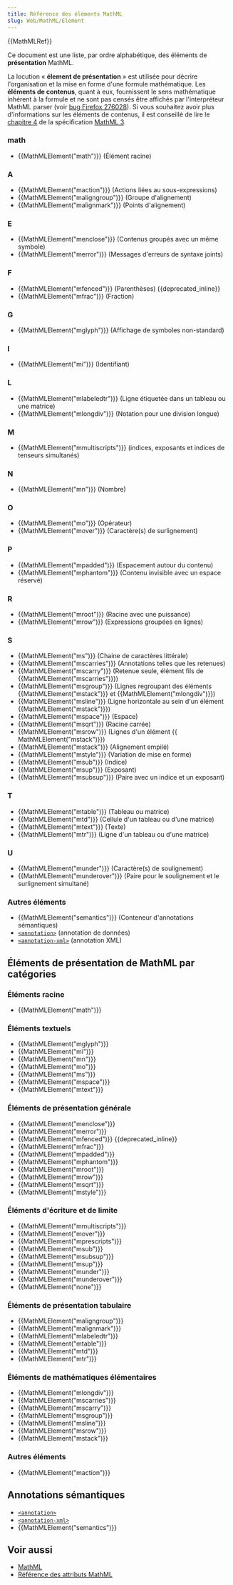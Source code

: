 ```yaml
---
title: Référence des éléments MathML
slug: Web/MathML/Element
---
```


{{MathMLRef}}

Ce document est une liste, par ordre alphabétique, des éléments de **présentation** MathML.

La locution « **élement de présentation** » est utilisée pour décrire l'organisation et la mise en forme d'une formule mathématique. Les **éléments de contenus**, quant à eux, fournissent le sens mathématique inhérent à la formule et ne sont pas censés être affichés par l'interpréteur MathML parser (voir [bug Firefox 276028](https://bugzil.la/276028)). Si vous souhaitez avoir plus d'informations sur les éléments de contenus, il est conseillé de lire le [chapitre 4](http://www.w3.org/TR/MathML3/chapter4.html) de la spécification [MathML 3](http://www.w3.org/TR/MathML3/).

### math

- {{MathMLElement("math")}} (Élément racine)

### A

- {{MathMLElement("maction")}} (Actions liées au sous-expressions)
- {{MathMLElement("maligngroup")}} (Groupe d'alignement)
- {{MathMLElement("malignmark")}} (Points d'alignement)

### E

- {{MathMLElement("menclose")}} (Contenus groupés avec un même symbole)
- {{MathMLElement("merror")}} (Messages d'erreurs de syntaxe joints)

### F

- {{MathMLElement("mfenced")}} (Parenthèses) {{deprecated_inline}}
- {{MathMLElement("mfrac")}} (Fraction)

### G

- {{MathMLElement("mglyph")}} (Affichage de symboles non-standard)

### I

- {{MathMLElement("mi")}} (Identifiant)

### L

- {{MathMLElement("mlabeledtr")}} (Ligne étiquetée dans un tableau ou une matrice)
- {{MathMLElement("mlongdiv")}} (Notation pour une division longue)

### M

- {{MathMLElement("mmultiscripts")}} (indices, exposants et indices de tenseurs simultanés)

### N

- {{MathMLElement("mn")}} (Nombre)

### O

- {{MathMLElement("mo")}} (Opérateur)
- {{MathMLElement("mover")}} (Caractère(s) de surlignement)

### P

- {{MathMLElement("mpadded")}} (Espacement autour du contenu)
- {{MathMLElement("mphantom")}} (Contenu invisible avec un espace réservé)

### R

- {{MathMLElement("mroot")}} (Racine avec une puissance)
- {{MathMLElement("mrow")}} (Expressions groupées en lignes)

### S

- {{MathMLElement("ms")}} (Chaine de caractères littérale)
- {{MathMLElement("mscarries")}} (Annotations telles que les retenues)
- {{MathMLElement("mscarry")}} (Retenue seule, élément fils de {{MathMLElement("mscarries")}})
- {{MathMLElement("msgroup")}} (Lignes regroupant des éléments {{MathMLElement("mstack")}} et {{MathMLElement("mlongdiv")}})
- {{MathMLElement("msline")}} (Ligne horizontale au sein d'un élément {{MathMLElement("mstack")}})
- {{MathMLElement("mspace")}} (Espace)
- {{MathMLElement("msqrt")}} (Racine carrée)
- {{MathMLElement("msrow")}} (Lignes d'un élément {{ MathMLElement("mstack")}})
- {{MathMLElement("mstack")}} (Alignement empilé)
- {{MathMLElement("mstyle")}} (Variation de mise en forme)
- {{MathMLElement("msub")}} (Indice)
- {{MathMLElement("msup")}} (Exposant)
- {{MathMLElement("msubsup")}} (Paire avec un indice et un exposant)

### T

- {{MathMLElement("mtable")}} (Tableau ou matrice)
- {{MathMLElement("mtd")}} (Cellule d'un tableau ou d'une matrice)
- {{MathMLElement("mtext")}} (Texte)
- {{MathMLElement("mtr")}} (Ligne d'un tableau ou d'une matrice)

### U

- {{MathMLElement("munder")}} (Caractère(s) de soulignement)
- {{MathMLElement("munderover")}} (Paire pour le soulignement et le surlignement simultané)

### Autres éléments

- {{MathMLElement("semantics")}} (Conteneur d'annotations sémantiques)
- [`<annotation>`](/fr/docs/MathML/Element/semantics) (annotation de données)
- [`<annotation-xml>`](/fr/docs/MathML/Element/semantics) (annotation XML)

## Éléments de présentation de MathML par catégories

### Éléments racine

- {{MathMLElement("math")}}

### Éléments textuels

- {{MathMLElement("mglyph")}}
- {{MathMLElement("mi")}}
- {{MathMLElement("mn")}}
- {{MathMLElement("mo")}}
- {{MathMLElement("ms")}}
- {{MathMLElement("mspace")}}
- {{MathMLElement("mtext")}}

### Éléments de présentation générale

- {{MathMLElement("menclose")}}
- {{MathMLElement("merror")}}
- {{MathMLElement("mfenced")}} {{deprecated_inline}}
- {{MathMLElement("mfrac")}}
- {{MathMLElement("mpadded")}}
- {{MathMLElement("mphantom")}}
- {{MathMLElement("mroot")}}
- {{MathMLElement("mrow")}}
- {{MathMLElement("msqrt")}}
- {{MathMLElement("mstyle")}}

### Éléments d'écriture et de limite

- {{MathMLElement("mmultiscripts")}}
- {{MathMLElement("mover")}}
- {{MathMLElement("mprescripts")}}
- {{MathMLElement("msub")}}
- {{MathMLElement("msubsup")}}
- {{MathMLElement("msup")}}
- {{MathMLElement("munder")}}
- {{MathMLElement("munderover")}}
- {{MathMLElement("none")}}

### Éléments de présentation tabulaire

- {{MathMLElement("maligngroup")}}
- {{MathMLElement("malignmark")}}
- {{MathMLElement("mlabeledtr")}}
- {{MathMLElement("mtable")}}
- {{MathMLElement("mtd")}}
- {{MathMLElement("mtr")}}

### Éléments de mathématiques élémentaires

- {{MathMLElement("mlongdiv")}}
- {{MathMLElement("mscarries")}}
- {{MathMLElement("mscarry")}}
- {{MathMLElement("msgroup")}}
- {{MathMLElement("msline")}}
- {{MathMLElement("msrow")}}
- {{MathMLElement("mstack")}}

### Autres éléments

- {{MathMLElement("maction")}}

## Annotations sémantiques

- [`<annotation>`](/fr/docs/Web/MathML/Element/semantics#annotation)
- [`<annotation-xml>`](/fr/docs/Web/MathML/Element/semantics#annotation-xml)
- {{MathMLElement("semantics")}}

## Voir aussi

- [MathML](/fr/docs/Web/MathML)
- [Référence des attributs MathML](/fr/docs/Web/MathML/Attribute)
